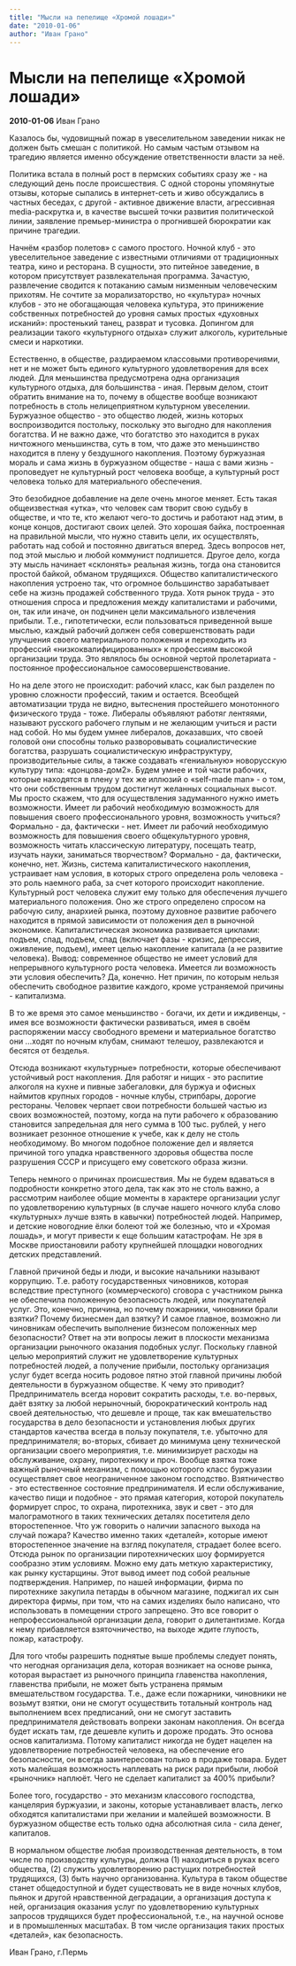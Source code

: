 ```yaml
---
title: "Мысли на пепелище «Хромой лошади»"
date: "2010-01-06"
author: "Иван Грано"
---
```


# Мысли на пепелище «Хромой лошади»

**2010-01-06** Иван Грано

Казалось бы, чудовищный пожар в увеселительном заведении никак не должен быть смешан с политикой. Но самым частым отзывом на трагедию является именно обсуждение ответственности власти за неё.

Политика встала в полный рост в пермских событиях сразу же - на следующий день после происшествия. С одной стороны упомянутые отзывы, которые сыпались в интернет-сеть и живо обсуждались в частных беседах, с другой - активное движение власти, агрессивная media-раскрутка и, в качестве высшей точки развития политической линии, заявление премьер-министра о прогнившей бюрократии как причине трагедии.

Начнём «разбор полетов» с самого простого. Ночной клуб - это увеселительное заведение с известными отличиями от традиционных театра, кино и ресторана. В сущности, это питейное заведение, в котором присутствует развлекательная программа. Зачастую, развлечение сводится к потаканию самым низменным человеческим прихотям. Не сочтите за морализаторство, но «культура» ночных клубов - это не обогащающая человека культура, это принижение собственных потребностей до уровня самых простых «духовных исканий»: простенький танец, разврат и тусовка. Допингом для реализации такого «культурного отдыха» служит алкоголь, курительные смеси и наркотики.

Естественно, в обществе, раздираемом классовыми противоречиями, нет и не может быть единого культурного удовлетворения для всех людей. Для меньшинства предусмотрена одна организация культурного отдыха, для большинства - иная. Первым делом, стоит обратить внимание на то, почему в обществе вообще возникают потребность в столь нелицеприятном культурном увеселении. Буржуазное общество - это общество людей, жизнь которых воспроизводится постольку, поскольку это выгодно для накопления богатства. И не важно даже, что богатство это находится в руках ничтожного меньшинства, суть в том, что даже это меньшинство находится в плену у бездушного накопления. Поэтому буржуазная мораль и сама жизнь в буржуазном обществе - наша с вами жизнь - проповедует не культурный рост человека вообще, а культурный рост человека только для материального обеспечения.

Это безобидное добавление на деле очень многое меняет. Есть такая общеизвестная «утка», что человек сам творит свою судьбу в обществе, и что те, кто желают чего-то достичь и работают над этим, в конце концов, достигают своих целей. Это хорошая байка, построенная на правильной мысли, что нужно ставить цели, их осуществлять, работать над собой и постоянно двигаться вперед. Здесь вопросов нет, под этой мыслью и любой коммунист подпишется. Другое дело, когда эту мысль начинает «склонять» реальная жизнь, тогда она становится простой байкой, обманом трудящихся. Общество капиталистического накопления устроено так, что огромное большинство зарабатывает себе на жизнь продажей собственного труда. Хотя рынок труда - это отношения спроса и предложения между капиталистами и рабочими, он, так или иначе, он подчинен цели максимального извлечения прибыли. Т.е., гипотетически, если пользоваться приведенной выше мыслью, каждый рабочий должен себя совершенствовать ради улучшения своего материального положения и переходить из профессий «низкоквалифицированных» к профессиям высокой организации труда. Это являлось бы основной чертой пролетариата - постоянное профессиональное самосовершенствование.

Но на деле этого не происходит: рабочий класс, как был разделен по уровню сложности профессий, таким и остается. Всеобщей автоматизации труда не видно, вытеснения простейшего монотонного физического труда - тоже. Либералы объявляют работяг лентяями, называют русского рабочего глупым и не желающим учиться и расти над собой. Но мы будем умнее либералов, доказавших, что своей головой они способны только разворовывать социалистические богатства, разрушать социалистическую инфраструктуру, производительные силы, а также создавать «гениальную» новорусскую культуру типа: «донцова-дом2». Будем умнее и той части рабочих, которые находятся в плену у тех же иллюзий о «self-made man» - о том, что они собственным трудом достигнут желанных социальных высот. Мы просто скажем, что для осуществления задуманного нужно иметь возможности. Имеет ли рабочий необходимую возможность для повышения своего профессионального уровня, возможность учиться? Формально - да, фактически - нет. Имеет ли рабочий необходимую возможность для повышения своего общекультурного уровня, возможность читать классическую литературу, посещать театр, изучать науки, заниматься творчеством? Формально - да, фактически, конечно, нет. Жизнь, система капиталистического накопления, устраивает нам условия, в которых строго определена роль человека - это роль наемного раба, за счет которого происходит накопление. Культурный рост человека служит ему только для обеспечения лучшего материального положения. Оно же строго определено спросом на рабочую силу, анархией рынка, поэтому духовное развитие рабочего находится в прямой зависимости от положения дел в рыночной экономике. Капиталистическая экономика развивается циклами: подъем, спад, подъем, спад (включает фазы - кризис, депрессия, оживление, подъем), имеет целью накопление капитала (а не развитие человека). Вывод: современное общество не имеет условий для непрерывного культурного роста человека. Имеется ли возможность эти условия обеспечить? Да, конечно. Нет причин, по которым нельзя обеспечить свободное развитие каждого, кроме устраняемой причины - капитализма.

В то же время это самое меньшинство - богачи, их дети и иждивенцы, - имея все возможности фактически развиваться, имея в своём распоряжении массу свободного времени и материальное богатство они ...ходят по ночным клубам, снимают телешоу, развлекаются и бесятся от безделья.

Отсюда возникают «культурные» потребности, которые обеспечивают устойчивый рост накопления. Для работяг и нищих - это распитие алкоголя на кухне и пивные забегаловки, для буржуа и офисных наймитов крупных городов - ночные клубы, стрипбары, дорогие рестораны. Человек черпает свои потребности большей частью из своих возможностей, поэтому, когда на пути рабочего к образованию становится запредельная для него сумма в 100 тыс. рублей, у него возникает резонное отношение к учебе, как к делу не столь необходимому. Во многом подобное положение дел и является причиной того упадка нравственного здоровья общества после разрушения СССР и присущего ему советского образа жизни.

Теперь немного о причинах происшествия. Мы не будем вдаваться в подробности конкретно этого дела, так как это не столь важно, а рассмотрим наиболее общие моменты в характере организации услуг по удовлетворению культурных (в случае нашего ночного клуба слово «культурных» лучше взять в кавычки) потребностей людей. Например, и детские новогодние ёлки болеют той же болезнью, что и «Хромая лошадь», и могут привести к еще большим катастрофам. Не зря в Москве приостановили работу крупнейшей площадки новогодних детских представлений.

Главной причиной беды и люди, и высокие начальники называют коррупцию. Т.е. работу государственных чиновников, которая вследствие преступного (коммерческого) сговора с участником рынка не обеспечила положенную безопасность людей, или покупателей услуг. Это, конечно, причина, но почему пожарники, чиновники брали взятки? Почему бизнесмен дал взятку? И самое главное, возможно ли чиновникам обеспечить выполнение бизнесом положенных мер безопасности? Ответ на эти вопросы лежит в плоскости механизма организации рыночного оказания подобных услуг. Поскольку главной целью мероприятий служит не удовлетворение культурных потребностей людей, а получение прибыли, постольку организация услуг будет всегда носить родовое пятно этой главной причины любой деятельности в буржуазном обществе. К чему это приводит? Предприниматель всегда норовит сократить расходы, т.е. во-первых, даёт взятку за любой нерыночный, бюрократический контроль над своей деятельностью, что дешевле и проще, так как вмешательство государства в дело безопасности и установления любых других стандартов качества всегда в пользу покупателя, т.е. убыточно для предпринимателя; во-вторых, сбивает до минимума цену технической организации своего мероприятия, т.е. минимизирует расходы на обслуживание, охрану, пиротехнику и проч. Вообще взятка тоже важный рыночный механизм, с помощью которого класс буржуазии осуществляет свое неограниченное законом господство. Взятничество - это естественное состояние предпринимателя. И если обслуживание, качество пищи и подобное - это прямая категория, которой покупатель формирует спрос, то охрана, пиротехника, звук и свет - это для малограмотного в таких технических деталях посетителя дело второстепенное. Что уж говорить о наличии запасного выхода на случай пожара? Качество именно таких «деталей», которые имеют второстепенное значение на взгляд покупателя, страдает более всего. Отсюда рынок по организации пиротехнических шоу формируется сообразно этим условиям. Можно ему дать меткую характеристику, как рынку кустарщины. Этот вывод имеет под собой реальные подтверждения. Например, по нашей информации, фирма по пиротехнике закупила петарды в обычном магазине, поджигал их сын директора фирмы, при том, что на самих изделиях было написано, что использовать в помещении строго запрещено. Это все говорит о непрофессиональной организации дела, говорит о дилетантизме. Когда к нему прибавляется взяточничество, на выходе ждите глупость, пожар, катастрофу.

Для того чтобы разрешить поднятые выше проблемы следует понять, что негодная организация дела, которая возникает на основе рынка, которая вырастает из рыночного принципа главенства накопления, главенства прибыли, не может быть устранена прямым вмешательством государства. Т.е., даже если пожарники, чиновники не возьмут взятки, они не смогут осуществить тотальный контроль над выполнением всех предписаний, они не смогут заставить предпринимателя действовать вопреки законам накопления. Он всегда будет искать там, где дешевле купить и дороже продать. Это основа основ капитализма. Потому капиталист никогда не будет нацелен на удовлетворение потребностей человека, на обеспечение его безопасности, он всегда заинтересован только в продаже товара. Будет хоть малейшая возможность наплевать на риск ради прибыли, любой «рыночник» наплюёт. Чего не сделает капиталист за 400% прибыли?

Более того, государство - это механизм классового господства, канцелярия буржуазии, и законы, которые устанавливает власть, легко обходятся капиталистами при желании и малейшей возможности. В буржуазном обществе есть только одна абсолютная сила - сила денег, капиталов.

В нормальном обществе любая производственная деятельность, в том числе по производству культуры, должна (1) находиться в руках всего общества, (2) служить удовлетворению растущих потребностей трудящихся, (3) быть научно организованна. Культура в таком обществе станет общедоступной и будет существовать не в виде ночных клубов, пьянок и другой нравственной деградации, а организация доступа к ней, организация оказания услуг по удовлетворению культурных запросов трудящихся будет профессиональной, т.е., на научной основе и в промышленных масштабах. В том числе организация таких простых «деталей», как безопасность.

Иван Грано, г.Пермь